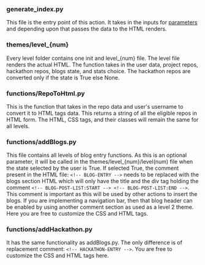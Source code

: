 ### generate_index.py

This file is the entry point of this action. It takes in the inputs for [parameters](https://github.com/kaustubhgupta/PortfolioFy/wiki/Git-Actions-Parameters) and depending upon that passes the data to the HTML renders.

### themes/level_{num}

Every level folder contains one init and level_{num} file. The level file renders the actual HTML. The function takes in the user data, project repos, hackathon repos, blogs state, and stats choice. The hackathon repos are converted only if the state is True else None.

### functions/RepoToHtml.py

This is the function that takes in the repo data and user's username to convert it to HTML tags data. This returns a string of all the eligible repos in HTML form. The HTML, CSS tags, and their classes will remain the same for all levels.

### functions/addBlogs.py

This file contains all levels of blog entry functions. As this is an optional parameter, it will be called in the themes/level_{num}/level(num) file when the state selected by the user is True. If selected True, the comment present in the HTML file: `<!-- BLOG-ENTRY -->` needs to be replaced with the blogs section HTML which will only have the title and the div tag holding the comment `<!-- BLOG-POST-LIST:START --> <!-- BLOG-POST-LIST:END -->`. This comment is important as this will be used by other actions to insert the blogs. If you are implementing a navigation bar, then that blog header can be enabled by using another comment section as used as a level 2 theme. Here you are free to customize the CSS and HTML tags.

### functions/addHackathon.py

It has the same functionality as addBlogs.py. The only difference is of replacement comment: `<!-- HACKATHON-ENTRY -->`. You are free to customize the CSS and HTML tags here.
